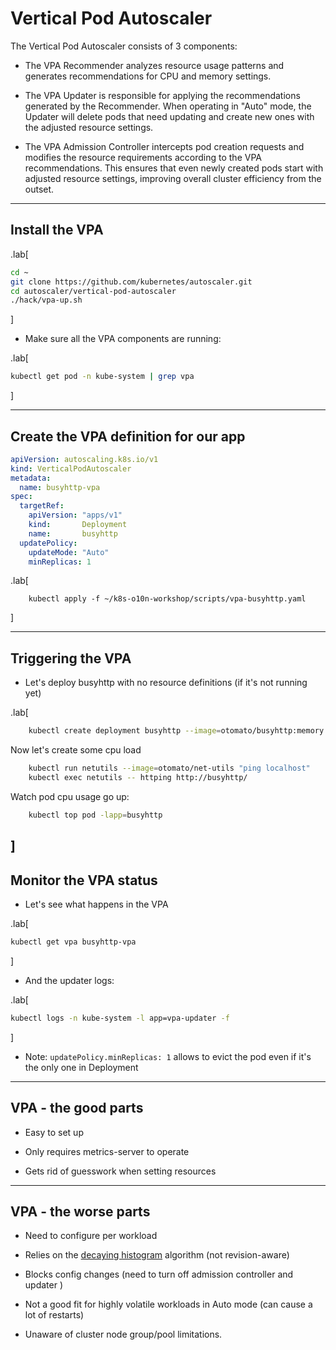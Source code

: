 # Vertical Pod Autoscaler

The Vertical Pod Autoscaler consists of 3 components:

- The VPA Recommender analyzes resource usage patterns and generates recommendations for CPU and memory settings. 

- The VPA Updater is responsible for applying the recommendations generated by the Recommender. When operating in "Auto" mode, the Updater will delete pods that need updating and create new ones with the adjusted resource settings. 

- The VPA Admission Controller intercepts pod creation requests and modifies the resource requirements according to the VPA recommendations. This ensures that even newly created pods start with adjusted resource settings, improving overall cluster efficiency from the outset. 

---

## Install the VPA

.lab[
```bash
cd ~
git clone https://github.com/kubernetes/autoscaler.git
cd autoscaler/vertical-pod-autoscaler
./hack/vpa-up.sh
```
]

- Make sure all the VPA components are running:

.lab[
```bash
kubectl get pod -n kube-system | grep vpa
```
]

---

## Create the VPA definition for our app

```yaml
apiVersion: autoscaling.k8s.io/v1
kind: VerticalPodAutoscaler
metadata:
  name: busyhttp-vpa
spec:
  targetRef:
    apiVersion: "apps/v1"
    kind:       Deployment
    name:       busyhttp
  updatePolicy:
    updateMode: "Auto"
    minReplicas: 1
```
.lab[
```
    kubectl apply -f ~/k8s-o10n-workshop/scripts/vpa-busyhttp.yaml
```
]

---

## Triggering the VPA

- Let's deploy busyhttp with no resource definitions (if it's not running yet)

.lab[
```bash
    kubectl create deployment busyhttp --image=otomato/busyhttp:memory
```
Now let's create some cpu load
```bash
    kubectl run netutils --image=otomato/net-utils "ping localhost"
    kubectl exec netutils -- httping http://busyhttp/
```

Watch pod cpu usage go up:
```bash
    kubectl top pod -lapp=busyhttp
```

]
---

## Monitor the VPA status

- Let's see what happens in the VPA

.lab[
```bash
kubectl get vpa busyhttp-vpa
```
]

- And the updater logs:

.lab[
```bash
kubectl logs -n kube-system -l app=vpa-updater -f
```
]

- Note:  `updatePolicy.minReplicas: 1` allows to evict the pod even if it's the only one in Deployment

---

## VPA - the good parts

- Easy to set up

- Only requires metrics-server to operate

- Gets rid of guesswork when  setting resources

---

## VPA - the worse parts

- Need to configure per workload

- Relies on the [decaying histogram](https://github.com/kubernetes/autoscaler/blob/vertical-pod-autoscaler-0.8.0/vertical-pod-autoscaler/pkg/recommender/util/decaying_histogram.go#L43) algorithm (not revision-aware)

- Blocks config changes (need to turn off admission controller and updater )

- Not a good fit for highly volatile workloads in Auto mode (can cause a lot of restarts)

- Unaware of cluster node group/pool limitations.


